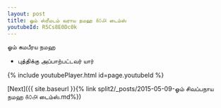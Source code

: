 ```yaml
---
layout: post
title: ஓம் ஸ்ரீமடம் வராய நமஹ ௧௦௮ டைம்ஸ்
youtubeId: R5Cs8E0Dc0k
---
```

 
 
 ஓம் கமபீரய நமஹ  
 
 -  புத்திக்கு அப்பாற்பட்டவர் யார் 
 
  
 
  
 
 
 
 
 
 


{% include youtubePlayer.html id=page.youtubeId %}
 
[Next]({{ site.baseurl }}{% link  split2/_posts/2015-05-09-ஓம் சிவப்பநாய நமஹ ௧௦௮ டைம்ஸ்.md%})
 
